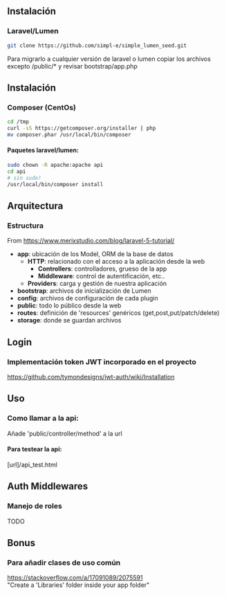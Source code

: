## Instalación
### Laravel/Lumen

```sh
git clone https://github.com/simpl-e/simple_lumen_seed.git
```

Para migrarlo a cualquier versión de laravel o lumen copiar los archivos excepto /public/* y revisar bootstrap/app.php

## Instalación
### Composer (CentOs)

```sh
cd /tmp
curl -sS https://getcomposer.org/installer | php
mv composer.phar /usr/local/bin/composer
```

#### Paquetes laravel/lumen:

```sh
sudo chown -R apache:apache api
cd api
# sin sudo!
/usr/local/bin/composer install
```

## Arquitectura
### Estructura

From https://www.merixstudio.com/blog/laravel-5-tutorial/

- **app**: ubicación de los Model, ORM de la base de datos
    - **HTTP**: relacionado con el acceso a la aplicación desde la web
        - **Controllers**: controlladores, grueso de la app
        - **Middleware**: control de autentificación, etc..
    - **Providers**: carga y gestión de nuestra aplicación
- **bootstrap**: archivos de inicialización de Lumen
- **config**: archivos de configuración de cada plugin
- **public**: todo lo público desde la web
- **routes**: definición de 'resources' genéricos (get,post,put/patch/delete)
- **storage**: donde se guardan archivos 

## Login
### Implementación token JWT incorporado en el proyecto

https://github.com/tymondesigns/jwt-auth/wiki/Installation

## Uso
### Como llamar a la api:

Añade 'public/controller/method' a la url

#### Para testear la api:

[url]/api_test.html

## Auth Middlewares
### Manejo de roles

TODO

## Bonus
### Para añadir clases de uso común

https://stackoverflow.com/a/17091089/2075591  
"Create a 'Libraries' folder inside your app folder"
